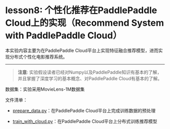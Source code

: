 # lesson8: 个性化推荐在PaddlePaddle Cloud上的实现（Recommend System with PaddlePaddle Cloud） 
本实验内容主要为在PaddlePaddle Cloud平台上实现特征融合推荐模型，进而实现分布式个性化电影推荐系统。

***

>**注意**: 实验假设读者已经对Numpy以及PaddlePaddle知识有基本的了解，并且掌握了深度学习的基本概念、对PaddlePaddle Cloud有基本的了解。

数据集：实验采用MovieLens-1M数据集

文件清单：

  * [prepare_data.py](prepare_data.py)：在PaddlePaddle Cloud平台上完成训练数据的预处理

  * [train_with_cloud.py](train_with_cloud.py)：在PaddlePaddle Cloud平台上分布式训练推荐模型
